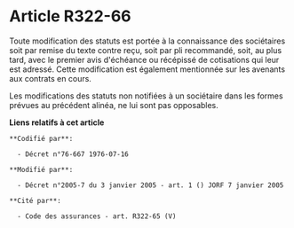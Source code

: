 # Article R322-66

Toute modification des statuts est portée à la connaissance des sociétaires soit par remise du texte contre reçu, soit par
pli recommandé, soit, au plus tard, avec le premier avis d'échéance ou récépissé de cotisations qui leur est adressé. Cette
modification est également mentionnée sur les avenants aux contrats en cours.

Les modifications des statuts non notifiées à un sociétaire dans les formes prévues au précédent alinéa, ne lui sont pas
opposables.

**Liens relatifs à cet article**

	**Codifié par**:

	  - Décret n°76-667 1976-07-16

	**Modifié par**:

	  - Décret n°2005-7 du 3 janvier 2005 - art. 1 () JORF 7 janvier 2005

	**Cité par**:

	  - Code des assurances - art. R322-65 (V)
